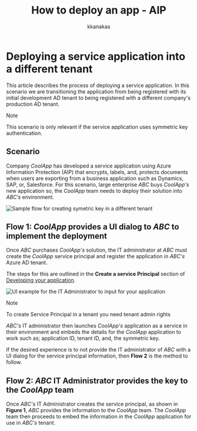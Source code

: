 ﻿---
# required metadata

title: How to deploy an app - AIP
description: This article describes the process of deploying a service application into a different tenant than the one it was originally developed with.
keywords:
author: kkanakas
ms.author: kartikka
manager: barbkess
ms.date: 02/27/2017
ms.topic: conceptual
ms.service: information-protection
ms.assetid: 34dc6d6f-cfe4-4848-9b11-8d90c4b38ef7
# optional metadata

#ROBOTS:
audience: developer
#ms.devlang:
ms.reviewer: kartikka
ms.suite: ems
#ms.tgt_pltfrm:
#ms.custom:

---

# Deploying a service application into a different tenant

This article describes the process of deploying a service application. In this scenario we are transitioning the application from being registered with its initial development AD tenant to being registered with a different company's production AD tenant.

> [!Note]
> This scenario is only relevant if the service application uses symmetric key authentication.

## Scenario
Company *CoolApp* has developed a service application using Azure Information Protection (AIP) that encrypts, labels, and, protects documents when users are exporting from a business application such as Dynamics, SAP, or, Salesforce. For this scenario, large enterprise *ABC* buys *CoolApp's* new application so, the *CoolApp* team needs to deploy their solution into *ABC’s* environment. 

![Sample flow for creating symetric key in a different tenant](../media/develop/service-app-provision.jpg)

## Flow 1: *CoolApp* provides a UI dialog to *ABC* to implement the deployment

Once *ABC* purchases *CoolApp's* solution, the IT administrator at *ABC* must create the *CoolApp* service principal and register the application in *ABC's* Azure AD tenant. 

The steps for this are outlined in the **Create a service Principal** section of [Developing your application](developing-your-application.md).

![UI example for the IT Administrator to input for your application](../media/develop/how-to-deploy-app-UI.png)

> [!Note]
> To create Service Principal in a tenant you need tenant admin rights

*ABC's* IT administrator then launches *CoolApp's* application as a service in their environment and embeds the details for the *CoolApp* application to work such as; application ID, tenant ID, and, the symmetric key.

If the desired experience is to not provide the IT administrator of *ABC* with a UI dialog for the service principal information, then **Flow 2** is the method to follow.

## Flow 2: *ABC* IT Administrator provides the key to the *CoolApp* team

Once *ABC's* IT Administrator creates the service principal, as shown in **Figure 1**, *ABC* provides the information to the *CoolApp* team. The *CoolApp* team then proceeds to embed the information in the *CoolApp* application for use in *ABC's* tenant.
